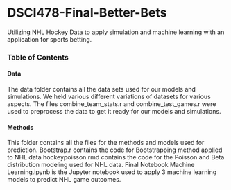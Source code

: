 # DSCI478-Final-Better-Bets

Utilizing NHL Hockey Data to apply simulation and machine learning with an application for sports betting.



### Table of Contents
#### Data
   The data folder contains all the data sets used for our models and simulations. We held various different variations of datasets for various aspects.
   The files combine_team_stats.r and combine_test_games.r were used to preprocess the data to get it ready for our models and simulations.
   
#### Methods
   This folder contains all the files for the methods and models used for prediction.
   Bootstrap.r contains the code for Bootstrapping method applied to NHL data
   hockeypoisson.rmd contains the code for the Poisson and Beta distribution modeling used for NHL data.
   Final Notebook Machine Learning.ipynb is the Jupyter notebook used to apply 3 machine learning models to predict NHL game outcomes.
   

